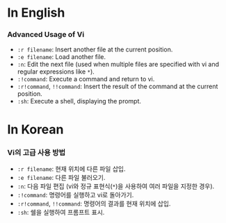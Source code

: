 # In English

### Advanced Usage of Vi

- `:r filename`: Insert another file at the current position.
- `:e filename`: Load another file.
- `:n`: Edit the next file (used when multiple files are specified with vi and regular expressions like `*`).
- `:!command`: Execute a command and return to vi.
- `:r!command`, `!!command`: Insert the result of the command at the current position.
- `:sh`: Execute a shell, displaying the prompt.


# In Korean

### Vi의 고급 사용 방법

- `:r filename`: 현재 위치에 다른 파일 삽입.
- `:e filename`: 다른 파일 불러오기.
- `:n`: 다음 파일 편집 (vi와 정규 표현식(`*`)을 사용하여 여러 파일을 지정한 경우).
- `:!command`: 명령어를 실행하고 vi로 돌아가기.
- `:r!command`, `!!command`: 명령어의 결과를 현재 위치에 삽입.
- `:sh`: 쉘을 실행하여 프롬프트 표시.

